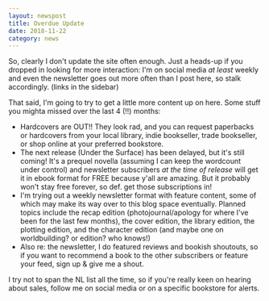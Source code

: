 ```yaml
---
layout: newspost
title: Overdue Update
date: 2018-11-22
category: news
---
```


So, clearly I don't update the site often enough. Just a heads-up if you dropped in looking for more interaction: I'm on social media *at least* weekly and even the newsletter goes out more often than I post here, so stalk accordingly. (links in the sidebar)

That said, I'm going to try to get a little more content up on here. Some stuff you mighta missed over the last 4 (!!) months:

- Hardcovers are OUT!! They look rad, and you can request paperbacks or hardcovers from your local library, indie bookseller, trade bookseller, or shop online at your preferred bookstore.
- The next release (Under the Surface) has been delayed, but it's still coming! It's a prequel novella (assuming I can keep the wordcount under control) and newsletter subscribers *at the time of release* will get it in ebook format for FREE because y'all are amazing. But it probably won't stay free forever, so def. get those subscriptions in!
- I'm trying out a weekly newsletter format with feature content, some of which may make its way over to this blog space eventually. Planned topics include the recap edition (photojournal/apology for where I've been for the last few months), the cover edition, the library edition, the plotting edition, and the character edition (and maybe one on worldbuilding? or edition? who knows!)
- Also re: the newsletter, I do featured reviews and bookish shoutouts, so if you want to recommend a book to the other subscribers or feature your feed, sign up & give me a shout.

I try not to span the NL list all the time, so if you're really keen on hearing about sales, follow me on social media or on a specific bookstore for alerts.
